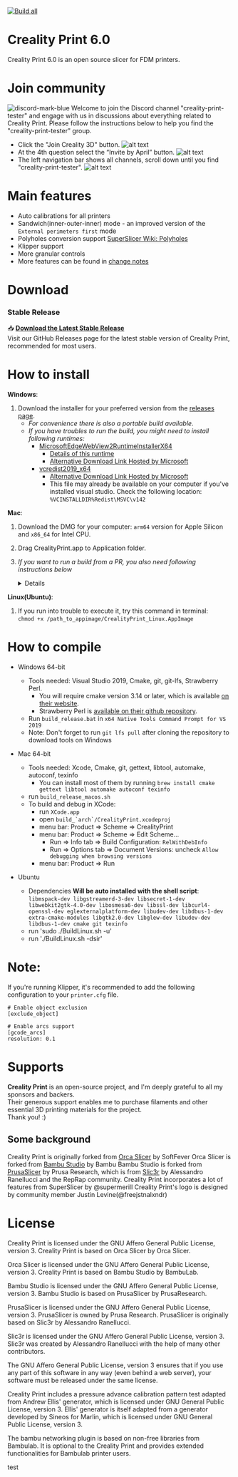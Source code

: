 [![Build all](https://github.com/CrealityOfficial/CrealityPrint/actions/workflows/build_all.yml/badge.svg?branch=main)](https://github.com/SoftFever/OrcaSlicer/actions/workflows/build_all.yml)
# Creality Print 6.0  
Creality Print 6.0 is an open source slicer for FDM printers.   

# Join community
![discord-mark-blue](https://wiki.creality.com/en/software) 
Welcome to join the Discord channel "creality-print-tester" and engage with us in discussions about everything related to Creality Print. Please follow the instructions below to help you find the "creality-print-tester" group.
- Click the "Join Creality 3D" button.
![alt text](Creality_doc/discord_step1.PNG)
- At the 4th question select the “Invite by April” button.
![alt text](Creality_doc/discord_step2.PNG)
- The left navigation bar shows all channels, scroll down until you find "creality-print-tester".
![alt text](Creality_doc/discord_step3.PNG)


# Main features
- Auto calibrations for all printers
- Sandwich(inner-outer-inner) mode - an improved version of the `External perimeters first` mode
- Polyholes conversion support [SuperSlicer Wiki: Polyholes](https://github.com/supermerill/SuperSlicer/wiki/Polyholes)
- Klipper support
- More granular controls
- More features can be found in [change notes](https://github.com/CrealityOfficial/CrealityPrint/releases/)  


# Download

### Stable Release
📥 **[Download the Latest Stable Release](https://github.com/CrealityOfficial/CrealityPrint/releases/latest)**  
Visit our GitHub Releases page for the latest stable version of Creality Print, recommended for most users.



# How to install
**Windows**: 
1.  Download the installer for your preferred version from the [releases page](https://github.com/CrealityOfficial/CrealityPrint/releases).
    - *For convenience there is also a portable build available.*
    - *If you have troubles to run the build, you might need to install following runtimes:*
      - [MicrosoftEdgeWebView2RuntimeInstallerX64](https://github.com/SoftFever/OrcaSlicer/releases/download/v1.0.10-sf2/MicrosoftEdgeWebView2RuntimeInstallerX64.exe)
          - [Details of this runtime](https://aka.ms/webview2)
          - [Alternative Download Link Hosted by Microsoft](https://go.microsoft.com/fwlink/p/?LinkId=2124703)
      - [vcredist2019_x64](https://github.com/SoftFever/OrcaSlicer/releases/download/v1.0.10-sf2/vcredist2019_x64.exe)
          -  [Alternative Download Link Hosted by Microsoft](https://aka.ms/vs/17/release/vc_redist.x64.exe)
          -  This file may already be available on your computer if you've installed visual studio.  Check the following location: `%VCINSTALLDIR%Redist\MSVC\v142`

**Mac**:
1. Download the DMG for your computer: `arm64` version for Apple Silicon and `x86_64` for Intel CPU.  
2. Drag CrealityPrint.app to Application folder. 
3. *If you want to run a build from a PR, you also need following instructions below*  
    <details quarantine>
    - Option 1 (You only need to do this once. After that the app can be opened normally.):
      - Step 1: Hold _cmd_ and right click the app, from the context menu choose **Open**.
      - Step 2: A warning window will pop up, click _Open_  
      
    - Option 2:  
      Execute this command in terminal: `xattr -dr com.apple.quarantine /Applications/CrealityPrint.app`
      ```console
          softfever@mac:~$ xattr -dr com.apple.quarantine /Applications/CrealityPrint.app
      ```
    - Option 3:  
        - Step 1: open the app, a warning window will pop up  
            ![image](./SoftFever_doc/mac_cant_open.png)  
        - Step 2: in `System Settings` -> `Privacy & Security`, click `Open Anyway`:  
            ![image](./SoftFever_doc/mac_security_setting.png)  
    </details>
    
**Linux(Ubuntu)**:
 1. If you run into trouble to execute it, try this command in terminal:  
    `chmod +x /path_to_appimage/CrealityPrint_Linux.AppImage`
    
# How to compile
- Windows 64-bit  
  - Tools needed: Visual Studio 2019, Cmake, git, git-lfs, Strawberry Perl.
      - You will require cmake version 3.14 or later, which is available [on their website](https://cmake.org/download/).
      - Strawberry Perl is [available on their github repository](https://github.com/StrawberryPerl/Perl-Dist-Strawberry/releases/).
  - Run `build_release.bat` in `x64 Native Tools Command Prompt for VS 2019`
  - Note: Don't forget to run `git lfs pull` after cloning the repository to download tools on Windows

- Mac 64-bit  
  - Tools needed: Xcode, Cmake, git, gettext, libtool, automake, autoconf, texinfo
      - You can install most of them by running `brew install cmake gettext libtool automake autoconf texinfo`
  - run `build_release_macos.sh`
  - To build and debug in XCode:
      - run `XCode.app`
      - open ``build_`arch`/CrealityPrint.xcodeproj``
      - menu bar: Product => Scheme => CrealityPrint
      - menu bar: Product => Scheme => Edit Scheme...
          - Run => Info tab => Build Configuration: `RelWithDebInfo`
          - Run => Options tab => Document Versions: uncheck `Allow debugging when browsing versions`
      - menu bar: Product => Run

- Ubuntu 
  - Dependencies **Will be auto installed with the shell script**: `libmspack-dev libgstreamerd-3-dev libsecret-1-dev libwebkit2gtk-4.0-dev libosmesa6-dev libssl-dev libcurl4-openssl-dev eglexternalplatform-dev libudev-dev libdbus-1-dev extra-cmake-modules libgtk2.0-dev libglew-dev libudev-dev libdbus-1-dev cmake git texinfo`
  - run 'sudo ./BuildLinux.sh -u'
  - run './BuildLinux.sh -dsir'


# Note: 
If you're running Klipper, it's recommended to add the following configuration to your `printer.cfg` file.
```
# Enable object exclusion
[exclude_object]

# Enable arcs support
[gcode_arcs]
resolution: 0.1
```

# Supports
**Creality Print** is an open-source project, and I'm deeply grateful to all my sponsors and backers.   
Their generous support enables me to purchase filaments and other essential 3D printing materials for the project.   
Thank you! :)



## Some background
Creality Print is originally forked from [Orca Slicer](https://github.com/SoftFever/OrcaSlicer) by SoftFever
Orca Slicer is forked from [Bambu Studio](https://github.com/bambulab/BambuStudio) by Bambu
Bambu Studio is forked from [PrusaSlicer](https://github.com/prusa3d/PrusaSlicer) by Prusa Research, which is from [Slic3r](https://github.com/Slic3r/Slic3r) by Alessandro Ranellucci and the RepRap community. 
Creality Print incorporates a lot of features from SuperSlicer by @supermerill
Creality Print's logo is designed by community member Justin Levine(@freejstnalxndr)  


# License
Creality Print is licensed under the GNU Affero General Public License, version 3. Creality Print is based on Orca Slicer by Orca Slicer.

Orca Slicer is licensed under the GNU Affero General Public License, version 3. Creality Print is based on Bambu Studio by BambuLab.

Bambu Studio is licensed under the GNU Affero General Public License, version 3. Bambu Studio is based on PrusaSlicer by PrusaResearch.

PrusaSlicer is licensed under the GNU Affero General Public License, version 3. PrusaSlicer is owned by Prusa Research. PrusaSlicer is originally based on Slic3r by Alessandro Ranellucci.

Slic3r is licensed under the GNU Affero General Public License, version 3. Slic3r was created by Alessandro Ranellucci with the help of many other contributors.

The GNU Affero General Public License, version 3 ensures that if you use any part of this software in any way (even behind a web server), your software must be released under the same license.

Creality Print includes a pressure advance calibration pattern test adapted from Andrew Ellis' generator, which is licensed under GNU General Public License, version 3. Ellis' generator is itself adapted from a generator developed by Sineos for Marlin, which is licensed under GNU General Public License, version 3.

The bambu networking plugin is based on non-free libraries from Bambulab. It is optional to the Creality Print and provides extended functionalities for Bambulab printer users.

test
